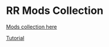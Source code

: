 
# RR Mods Collection
[Mods collection here](https://rr-tools.eu/mods)

[Tutorial](https://rr-tools.eu/guide)
